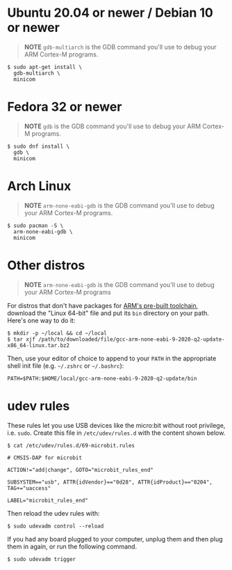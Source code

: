 # Ubuntu 20.04 or newer / Debian 10 or newer
> **NOTE** `gdb-multiarch` is the GDB command you'll use to debug your ARM Cortex-M programs.
``` console
$ sudo apt-get install \
  gdb-multiarch \
  minicom
```

# Fedora 32 or newer
> **NOTE** `gdb` is the GDB command you'll use to debug your ARM Cortex-M programs.
``` console
$ sudo dnf install \
  gdb \
  minicom
```

# Arch Linux
> **NOTE** `arm-none-eabi-gdb` is the GDB command you'll use to debug your ARM Cortex-M programs.
``` console
$ sudo pacman -S \
  arm-none-eabi-gdb \
  minicom
```

# Other distros
> **NOTE** `arm-none-eabi-gdb` is the GDB command you'll use to debug your ARM Cortex-M programs

For distros that don't have packages for [ARM's pre-built toolchain](https://developer.arm.com/open-source/gnu-toolchain/gnu-rm/downloads), download the "Linux 64-bit" file and put its `bin` directory on your path.
Here's one way to do it:

``` console
$ mkdir -p ~/local && cd ~/local
$ tar xjf /path/to/downloaded/file/gcc-arm-none-eabi-9-2020-q2-update-x86_64-linux.tar.bz2
```

Then, use your editor of choice to append to your `PATH` in the appropriate shell init file (e.g. `~/.zshrc` or `~/.bashrc`):
```
PATH=$PATH:$HOME/local/gcc-arm-none-eabi-9-2020-q2-update/bin
```

# udev rules
These rules let you use USB devices like the micro:bit without root privilege, i.e. `sudo`.
Create this file in `/etc/udev/rules.d` with the content shown below.

``` console
$ cat /etc/udev/rules.d/69-microbit.rules
```
``` text
# CMSIS-DAP for microbit

ACTION!="add|change", GOTO="microbit_rules_end"

SUBSYSTEM=="usb", ATTR{idVendor}=="0d28", ATTR{idProduct}=="0204", TAG+="uaccess"

LABEL="microbit_rules_end"
```
Then reload the udev rules with:

``` console
$ sudo udevadm control --reload
```

If you had any board plugged to your computer, unplug them and then plug them in again, or run the following command.

``` console
$ sudo udevadm trigger
```
